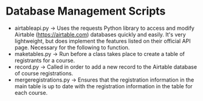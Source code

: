 # Database Management Scripts

* airtableapi.py -> Uses the requests Python library to access and modify Airtable (https://airtable.com) databases quickly and easily. It's very lightweight, but does implement the features listed on their official API page. Necessary for the following to function.
* maketables.py -> Run before a class takes place to create a table of registrants for a course. 
* record.py -> Called in order to add a new record to the Airtable database of course registrations.
* mergeregistrations.py -> Ensures that the registration information in the main table is up to date with the registration information in the table for each course.


